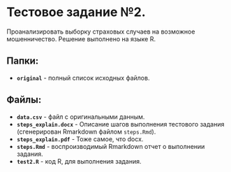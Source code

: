 # Тестовое задание №2.
Проанализировать выборку страховых случаев на возможное мошенничество.
Решение выполнено на языке R.

## Папки:
*  **`original`** - полный список исходных файлов.

## Файлы:
* **`data.csv`** - файл с оригинальными данным.
* **`steps_explain.docx`** -  Описание шагов выполнения тестового задания (сгенерирован Rmarkdown файлом `steps.Rmd`).
* **`steps_explain.pdf`** - Тоже самое, что docx.
* **`steps.Rmd`** - воспроизводимый Rmarkdown отчет о выполнении задания.
* **`test2.R`** - код R, для выполнения задания.